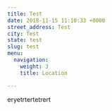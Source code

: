 ```yaml
---
title: Test
date: 2018-11-15 11:10:33 +0000
street_address: Test
city: Test
state: test
slug: test
menu:
  navigation:
    weight: 3
    title: Location

---
```

eryetrtertetrert